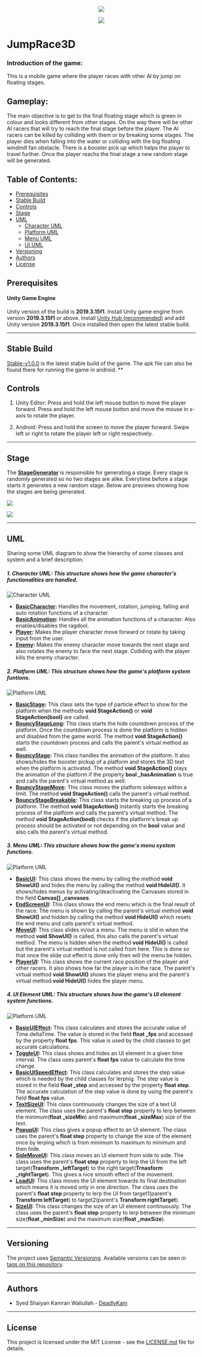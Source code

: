 <p align="center"><img src="https://imgur.com/f26jBTU.png"></p>

<p align="center"><a href="https://youtu.be/_pXDbUC8cTo" target="_blank"><img src="https://imgur.com/odDfqeD.png"></a></p>

# JumpRace3D

### Introduction of the game:
This is a mobile game where the player races with other AI by jump on floating stages.

## Gameplay:
The main objective is to get to the final floating stage which is green in colour and looks different from other stages. On the way there will be other AI racers that will try to reach the final stage before the player. The AI racers can be killed by colliding with them or by breaking some stages. The player dies when falling into the water or colliding with the big floating windmill fan obstacle. There is a booster pick up which helps the player to travel further. Once the player reachs the final stage a new random stage will be generated.

## Table of Contents:
- [Prerequisites](#prerequisites)
- [Stable Build](#stable-build)
- [Controls](#controls)
- [Stage](#stage)
- [UML](#uml)
  - [Character UML](#1-character-uml-this-structure-shows-how-the-game-characters-functionalities-are-handled)
  - [Platform UML](#2-platform-uml-this-structure-shows-how-the-games-platform-system-funtions)
  - [Menu UML](#3-menu-uml-this-structure-shows-how-the-games-menu-system-functions)
  - [UI UML](#4-ui-element-uml-this-structure-shows-how-the-games-ui-element-system-functions)
- [Versioning](#versioning)
- [Authors](#authors)
- [License](#license)

## Prerequisites
#### Unity Game Engine
Unity version of the build is **2019.3.15f1**. Install Unity game engine from version **2019.3.15f1** or above. Install [Unity Hub (recommended)](https://store.unity.com/download?ref=personal) and add Unity version **2019.3.15f1**. Once installed then open the latest stable build.
***
## Stable Build
[Stable-v1.0.0](https://github.com/deadlykam/JumpRace3D/releases/tag/stable-v1.0.0) is the latest stable build of the game. The apk file can also be found there for running the game in android.
**
## Controls
1. Unity Editor: Press and hold the left mouse button to move the player forward. Press and hold the left mouse button and move the mouse in x-axis to rotate the player.

2. Android: Press and hold the screen to move the player forward. Swipe left or right to rotate the player left or right respectively.
***
## Stage
The **[StageGenerator](https://github.com/deadlykam/JumpRace3D/blob/f4f84a42352ad65a2cbdfcc2519d5df0d2ed0b15/Assets/JumpRace3D/Scripts/Obstacles/StageGenerator.cs)** is responsible for generating a stage. Every stage is randomly generated so no two stages are alike. Everytime before a stage starts it generates a new random stage. Below are previews showing how the stages are being generated.

![](https://imgur.com/COkOkbu.gif)

![](https://imgur.com/XqJwFUF.gif)
***
## UML
Sharing some UML diagram to show the hierarchy of some classes and system and a brief description.

##### 1. Character UML: This structure shows how the game character's functionalities are handled.
<img src="https://imgur.com/4byzjvQ.png" alt="Character UML">

   - **[BasicCharacter](https://github.com/deadlykam/JumpRace3D/blob/f4f84a42352ad65a2cbdfcc2519d5df0d2ed0b15/Assets/JumpRace3D/Scripts/Characters/BasicCharacter.cs):** Handles the movement, rotation, jumping, falling and auto rotation functions of a character.
   - **[BasicAnimation](https://github.com/deadlykam/JumpRace3D/blob/f4f84a42352ad65a2cbdfcc2519d5df0d2ed0b15/Assets/JumpRace3D/Scripts/Characters/BasicAnimation.cs):** Handles all the animation functions of a character. Also enables/disables the ragdool.
   - **[Player](https://github.com/deadlykam/JumpRace3D/blob/f4f84a42352ad65a2cbdfcc2519d5df0d2ed0b15/Assets/JumpRace3D/Scripts/Characters/Player/Player.cs):** Makes the player character move forward or rotate by taking input from the user.
   - **[Enemy](https://github.com/deadlykam/JumpRace3D/blob/f4f84a42352ad65a2cbdfcc2519d5df0d2ed0b15/Assets/JumpRace3D/Scripts/Characters/NPC/Enemy.cs):** Makes the enemy character move towards the next stage and also rotates the enemy to face the next stage. Colliding with the player kills the enemy character.

##### 2. Platform UML: This structure shows how the game's platform system funtions.
<img src="https://imgur.com/kkjLamS.png" alt="Platform UML">

   - **[BasicStage](https://github.com/deadlykam/JumpRace3D/blob/f4f84a42352ad65a2cbdfcc2519d5df0d2ed0b15/Assets/JumpRace3D/Scripts/Obstacles/BasicStage.cs):** This class sets the type of particle effect to show for the platform when the methods **void StageAction()** or **void StageAction(bool)** are called.
   - **[BouncyStageLong](https://github.com/deadlykam/JumpRace3D/blob/f4f84a42352ad65a2cbdfcc2519d5df0d2ed0b15/Assets/JumpRace3D/Scripts/Obstacles/BouncyStageLong.cs):** This class starts the hide countdown process of the platform. Once the countdown process is done the platform is hidden and disabled from the game world. The method **void StageAction()** starts the countdown process and calls the parent's virtual method as well.
   - **[BouncyStage](https://github.com/deadlykam/JumpRace3D/blob/f4f84a42352ad65a2cbdfcc2519d5df0d2ed0b15/Assets/JumpRace3D/Scripts/Obstacles/BouncyStage.cs):** This class handles the animation of the platform. It also shows/hides the booster pickup of a platform and stores the 3D text when the platform is activated. The method **void StageAction()** plays the animation of the platform if the property **bool \_hasAnimation** is true and calls the parent's virtual method as well.
   - **[BouncyStageMove](https://github.com/deadlykam/JumpRace3D/blob/f4f84a42352ad65a2cbdfcc2519d5df0d2ed0b15/Assets/JumpRace3D/Scripts/Obstacles/BouncyStageMove.cs):** This class moves the platform sideways within a limit. The method **void StageAction()** calls the parent's virtual method.
   - **[BouncyStageBreakable](https://github.com/deadlykam/JumpRace3D/blob/f4f84a42352ad65a2cbdfcc2519d5df0d2ed0b15/Assets/JumpRace3D/Scripts/Obstacles/BouncyStageBreakable.cs):** This class starts the breaking up process of a platform. The method **void StageAction()** instantly starts the breaking process of the platform and calls the parent's virtual method. The method **void StageAction(bool)** checks if the platform's break up process should be activated or not depending on the **bool** value and also calls the parent's virtual method.
   
##### 3. Menu UML: This structure shows how the game's menu system functions.
<img src="https://imgur.com/8adDLE5.png" alt="Platform UML">

   - **[BasicUI](https://github.com/deadlykam/JumpRace3D/blob/f4f84a42352ad65a2cbdfcc2519d5df0d2ed0b15/Assets/JumpRace3D/Scripts/UIs/BasicUI.cs):** This class shows the menu by calling the method **void ShowUI()** and hides the menu by calling the method **void HideUI()**. It shows/hides menus by activating/deactivating the Canvases stored in the field **Canvas[] \_canvases**.
   - **[EndScreenUI](https://github.com/deadlykam/JumpRace3D/blob/f4f84a42352ad65a2cbdfcc2519d5df0d2ed0b15/Assets/JumpRace3D/Scripts/UIs/EndScreenUI.cs):** This class shows the end menu which is the final result of the race. The menu is shown by calling the parent's virtual method **void ShowUI()** and hidden by calling the method **void HideUI()** which resets the end menu and calls parent's virtual method.
   - **[MoveUI](https://github.com/deadlykam/JumpRace3D/blob/f4f84a42352ad65a2cbdfcc2519d5df0d2ed0b15/Assets/JumpRace3D/Scripts/UIs/MoveUI.cs):** This class slides in/out a menu. The menu is slid in when the method **void ShowUI()** is called, this also calls the parent's virtual method. The menu is hidden when the method **void HideUI()** is called but the parent's virtual method is not called from here. This is done so that once the slide out effect is done only then will the menu be hidden.
   - **[PlayerUI](https://github.com/deadlykam/JumpRace3D/blob/f4f84a42352ad65a2cbdfcc2519d5df0d2ed0b15/Assets/JumpRace3D/Scripts/UIs/PlayerUI.cs):** This class shows the current race position of the player and other racers. It also shows how far the player is in the race. The parent's virtual method **void ShowUI()** shows the player menu and the parent's virtual method **void HideUI()** hides the player menu.

##### 4. UI Element UML: This structure shows how the game's UI element system functions.
<img src="https://imgur.com/3ZUewpW.png" alt="Platform UML">

   - **[BasicUIEffect](https://github.com/deadlykam/JumpRace3D/blob/f4f84a42352ad65a2cbdfcc2519d5df0d2ed0b15/Assets/JumpRace3D/Scripts/UIs/BasicUIEffect.cs):** This class calculates and stores the accurate value of Time.deltaTime. The value is stored in the field **float \_fps** and accessed by the property **float fps**. This value is used by the child classes to get accurate calculations.
   - **[ToggleUI](https://github.com/deadlykam/JumpRace3D/blob/f4f84a42352ad65a2cbdfcc2519d5df0d2ed0b15/Assets/JumpRace3D/Scripts/UIs/ToggleUI.cs):** This class shows and hides an UI element in a given time interval. The class uses parent's **float fps** value to calculate the time change.
   - **[BasicUISpeedEffect](https://github.com/deadlykam/JumpRace3D/blob/f4f84a42352ad65a2cbdfcc2519d5df0d2ed0b15/Assets/JumpRace3D/Scripts/UIs/BasicUISpeedEffect.cs):** This class calculates and stores the step value which is needed by the child classes for lerpnig. The step value is stored in the field **float \_step** and accessed by the property **float step**. The accurate calculation of the step value is done by using the parent's field **float fps** value.
   - **[TextSizeUI](https://github.com/deadlykam/JumpRace3D/blob/f4f84a42352ad65a2cbdfcc2519d5df0d2ed0b15/Assets/JumpRace3D/Scripts/UIs/TextSizeUI.cs):** This class continuously changes the size of a text UI element. The class uses the parent's **float step** property to lerp between the minimum(**float \_sizeMin**) and maximum(**float \_sizeMax**) size of the text.
   - **[PopupUI](https://github.com/deadlykam/JumpRace3D/blob/f4f84a42352ad65a2cbdfcc2519d5df0d2ed0b15/Assets/JumpRace3D/Scripts/UIs/PopupUI.cs):** This class gives a popup effect to an UI element. The class uses the parent's **float step** property to change the size of the element once by lerping which is from minimum to maximum to minimum and then hide.
   - **[SideMoveUI](https://github.com/deadlykam/JumpRace3D/blob/f4f84a42352ad65a2cbdfcc2519d5df0d2ed0b15/Assets/JumpRace3D/Scripts/UIs/SideMoveUI.cs):** This class moves an UI element from side to side. The class uses the parent's **float step** property to lerp the UI from the left target(**Transform \_leftTarget**) to the right target(**Trnasform \_rightTarget**). This gives a nice smooth effect of the movement.
   - **[LoadUI](https://github.com/deadlykam/JumpRace3D/blob/f4f84a42352ad65a2cbdfcc2519d5df0d2ed0b15/Assets/JumpRace3D/Scripts/UIs/LoadUI.cs):** This class moves the UI element towards its final destination which means it is moved only in one direction. The class uses the parent's **float step** property to lerp the UI from target1(parent's **Transform leftTarget**) to target2(parent's **Transform rightTarget**).
   - **[SizeUI](https://github.com/deadlykam/JumpRace3D/blob/f4f84a42352ad65a2cbdfcc2519d5df0d2ed0b15/Assets/JumpRace3D/Scripts/UIs/SizeUI.cs):** This class changes the size of an UI element continuously. The class uses the parent's **float step** property to lerp between the minimum size(**float \_minSize**) and the maximum size(**float \_maxSize**).
***
## Versioning
The project uses [Semantic Versioning](https://semver.org/). Available versions can be seen in [tags on this repository](https://github.com/deadlykam/LastTry/releases).
***
## Authors
- Syed Shaiyan Kamran Waliullah \- [DeadlyKam](https://github.com/deadlykam)
***
## License
This project is licensed under the MIT License - see the [LICENSE.md](LICENSE) file for details.
